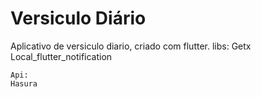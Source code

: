 # Versiculo Diário

Aplicativo de versiculo diario, criado com flutter.
    libs:
    Getx
    Local_flutter_notification

    Api:
    Hasura
